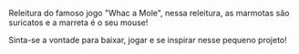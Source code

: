 Releitura do famoso jogo "Whac a Mole", nessa releitura, as marmotas são suricatos e a marreta é o seu mouse!

Sinta-se a vontade para baixar, jogar e se inspirar nesse pequeno projeto!

